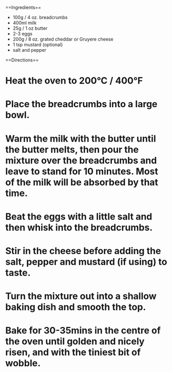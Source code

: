 ==Ingredients==

* 100g / 4 oz. breadcrumbs
* 400ml milk
* 25g / 1 oz butter
* 2-3 eggs
* 200g / 8 oz. grated cheddar or Gruyere cheese
* 1 tsp mustard (optional)
* salt and pepper

==Directions==

# Heat the oven to 200°C / 400°F
# Place the breadcrumbs into a large bowl.
# Warm the milk with the butter until the butter melts, then pour the mixture over the breadcrumbs and leave to stand for 10 minutes. Most of the milk will be absorbed by that time.
# Beat the eggs with a little salt and then whisk into the breadcrumbs.
# Stir in the cheese before adding the salt, pepper and mustard (if using) to taste.
# Turn the mixture out into a shallow baking dish and smooth the top.
# Bake for 30-35mins in the centre of the oven until golden and nicely risen, and with the tiniest bit of wobble.